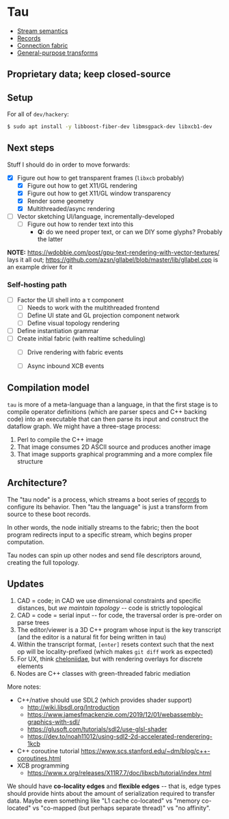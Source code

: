 # Tau
+ [Stream semantics](m/stream.md)
+ [Records](m/records.md)
+ [Connection fabric](m/fabric.md)
+ [General-purpose transforms](m/transform.md)


## Proprietary data; keep closed-source


## Setup
For all of `dev/hackery`:

```sh
$ sudo apt install -y libboost-fiber-dev libmsgpack-dev libxcb1-dev
```


## Next steps
Stuff I should do in order to move forwards:

+ [x] Figure out how to get transparent frames (`libxcb` probably)
  + [x] Figure out how to get X11/GL rendering
  + [x] Figure out how to get X11/GL window transparency
  + [x] Render some geometry
  + [x] Multithreaded/async rendering
+ [ ] Vector sketching UI/language, incrementally-developed
  + [ ] Figure out how to render text into this
    + **Q:** do we need proper text, or can we DIY some glyphs? Probably the latter

**NOTE:** https://wdobbie.com/post/gpu-text-rendering-with-vector-textures/ lays it all out; https://github.com/azsn/gllabel/blob/master/lib/gllabel.cpp is an example driver for it


### Self-hosting path
+ [ ] Factor the UI shell into a τ component
  + [ ] Needs to work with the multithreaded frontend
  + [ ] Define UI state and GL projection component network
  + [ ] Define visual topology rendering
+ [ ] Define instantiation grammar
+ [ ] Create initial fabric (with realtime scheduling)
  + [ ] Drive rendering with fabric events
  + [ ] Async inbound XCB events


## Compilation model
`tau` is more of a meta-language than a language, in that the first stage is to compile operator definitions (which are parser specs and C++ backing code) into an executable that can then parse its input and construct the dataflow graph. We might have a three-stage process:

1. Perl to compile the C++ image
2. That image consumes 2D ASCII source and produces another image
3. That image supports graphical programming and a more complex file structure


## Architecture?
The "tau node" is a process, which streams a boot series of [records](m/records.md) to configure its behavior. Then "tau the language" is just a transform from source to these boot records.

In other words, the node initially streams to the fabric; then the boot program redirects input to a specific stream, which begins proper computation.

Tau nodes can spin up other nodes and send file descriptors around, creating the full topology.


## Updates
1. CAD = code; in CAD we use dimensional constraints and specific distances, but _we maintain topology_ -- code is strictly topological
2. CAD = code = serial input -- for code, the traversal order is pre-order on parse trees
3. The editor/viewer is a 3D C++ program whose input is the key transcript (and the editor is a natural fit for being written in tau)
4. Within the transcript format, `[enter]` resets context such that the next op will be locality-prefixed (which makes `git diff` work as expected)
5. For UX, think [cheloniidae](https://spencertipping.com/cheloniidae), but with rendering overlays for discrete elements
6. Nodes are C++ classes with green-threaded fabric mediation

More notes:

+ C++/native should use SDL2 (which provides shader support)
  + http://wiki.libsdl.org/Introduction
  + https://www.jamesfmackenzie.com/2019/12/01/webassembly-graphics-with-sdl/
  + https://glusoft.com/tutorials/sdl2/use-glsl-shader
  + https://dev.to/noah11012/using-sdl2-2d-accelerated-renderering-1kcb
+ C++ coroutine tutorial https://www.scs.stanford.edu/~dm/blog/c++-coroutines.html
+ XCB programming
  + https://www.x.org/releases/X11R7.7/doc/libxcb/tutorial/index.html

We should have **co-locality edges** and **flexible edges** -- that is, edge types should provide hints about the amount of serialization required to transfer data. Maybe even something like "L1 cache co-located" vs "memory co-located" vs "co-mapped (but perhaps separate thread)" vs "no affinity".
